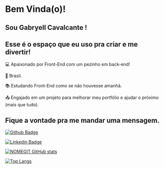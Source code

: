 # Bem Vinda(o)!

## Sou Gabryell Cavalcante !
## Esse é o espaço que eu uso pra criar e me divertir!

:computer: Apaixonado por Front-End com um pezinho em back-end!

:house_with_garden: Brasil.

:books: Estudando Front-End como se não houvesse amanhã.

:outbox_tray: Engajado em um projeto para melhorar meu portfólio e ajudar o próximo (mais que tudo).

## Fique a vontade pra me mandar uma mensagem.

[![Github Badge](https://img.shields.io/badge/-Github-000?style=flat-square&logo=Github&logoColor=white&link=github.com/GabryellCavalcante)](github.com/GabryellCavalcante)

[![Linkedin Badge](https://img.shields.io/badge/-LinkedIn-blue?style=flat-square&logo=Linkedin&logoColor=white&link=https://www.linkedin.com/in/gabryell-cavalcante-86b404180/)](https://www.linkedin.com/in/gabryell-cavalcante-86b404180/)

[![NOMEGIT GitHub stats](https://github-readme-stats.vercel.app/api?username=GabryellCavalcante&show_icons=true&theme=radical)](https://github.com/GabryellCavalcante/github-readme-stats)

[![Top Langs](https://github-readme-stats.vercel.app/api/top-langs/?username=GabryellCavalcante)](https://github.com/GabryellCavalcante/github-readme-stats)
